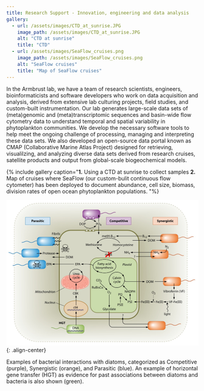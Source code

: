 ```yaml
---
title: Research Support - Innovation, engineering and data analysis
gallery:
  - url: /assets/images/CTD_at_sunrise.JPG
    image_path: /assets/images/CTD_at_sunrise.JPG
    alt: "CTD at sunrise"
    title: "CTD"
  - url: /assets/images/SeaFlow_cruises.png
    image_path: /assets/images/SeaFlow_cruises.png
    alt: "SeaFlow cruises"
    title: "Map of SeaFlow cruises"
---
```

In the Armbrust lab, we have a team of research scientists, engineers, bioinformaticists and software developers who work on data acquisition and analysis, derived from extensive lab culturing projects, field studies, and custom-built instrumentation. Our lab generates large-scale data sets of (meta)genomic and (meta)transcriptomic sequences and basin-wide flow cytometry data to understand temporal and spatial variability in phytoplankton communities.  We develop the necessary software tools to help meet the ongoing challenge of processing, managing and interpreting these data sets.  We also developed an open-source data portal known as CMAP (Collaborative Marine Atlas Project) designed for retrieving, visualilzing, and analyzing diverse data sets derived from research cruises, satellite products and output from global-scale biogeochemical models.

{% include gallery caption="**1.** Using a CTD at sunrise to collect samples **2.** Map of cruises where SeaFlow (our custom-bulit continuous flow cytometer) has been deployed to document abundance, cell size, biomass, division rates of open ocean phytoplankton populations. "%}

![Interactions](/assets/images/website_interactions.jpg){: .align-center}
<figcaption>Examples of bacterial interactions with diatoms, categorized as Competitive (purple), Synergistic (orange), and Parasitic (blue). An example of horizontal gene transfer (HGT) as evidence for past associations between diatoms and bacteria is also shown (green).</figcaption>
